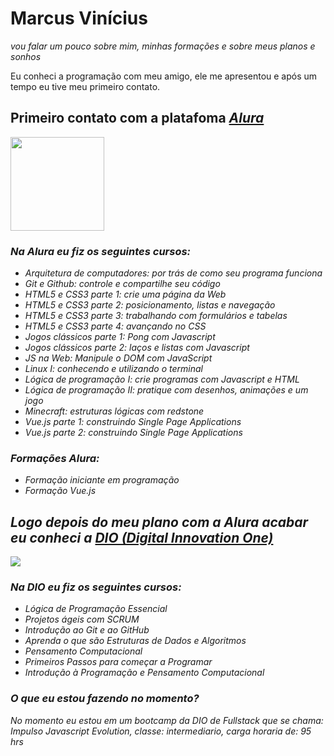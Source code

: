 # Marcus Vinícius
<em><p>vou falar um pouco sobre mim, minhas formações e sobre meus planos e sonhos</p></em>
<p>Eu conheci a programação com meu amigo, ele me apresentou e após um tempo eu tive meu primeiro contato.</p>


<p><strong><h2>Primeiro contato com a platafoma <em><a href="https://www.alura.com.br/">Alura</a></h2><em></strong></p>
<img src="https://www.alura.com.br/assets/img/alura-logo-white.1647533642.svg" heigth="150" width="150">
  <p><h3>Na Alura eu fiz os seguintes cursos:</h3></p>
<ul>
  <li>Arquitetura de computadores: por trás de como seu programa funciona</li>
  <li>Git e Github: controle e compartilhe seu código</li>
  <li>HTML5 e CSS3 parte 1: crie uma página da Web</li>
  <li>HTML5 e CSS3 parte 2: posicionamento, listas e navegação</li>
  <li>HTML5 e CSS3 parte 3: trabalhando com formulários e tabelas</li>
  <li>HTML5 e CSS3 parte 4: avançando no CSS</li>
  <li>Jogos clássicos parte 1: Pong com Javascript</li>
  <li>Jogos clássicos parte 2: laços e listas com Javascript</li>
  <li>JS na Web: Manipule o DOM com JavaScript</li>
  <li>Linux I: conhecendo e utilizando o terminal</li>
  <li>Lógica de programação I: crie programas com Javascript e HTML</li>
  <li>Lógica de programação II: pratique com desenhos, animações e um jogo</li>
  <li>Minecraft: estruturas lógicas com redstone</li>
  <li>Vue.js parte 1: construindo Single Page Applications</li>
  <li>Vue.js parte 2: construindo Single Page Applications</li>
</ul>
 <p><h3>Formações Alura:</h3></p>
<ul>
  <li>Formação iniciante em programação</li>
  <li>Formação Vue.js</li>
</ul>
<p><strong><h2>Logo depois do meu plano com a Alura acabar eu conheci a <em><a href="https://www.dio.me/">DIO (Digital Innovation One)</a></h2><em></strong></p>
<img src="https://imgs.search.brave.com/cMJ3GjcN3kidwn9rb1Dx0xhmqfJstRhjmHIbMCkLULo/rs:fit:711:225:1/g:ce/aHR0cHM6Ly90c2Ux/Lm1tLmJpbmcubmV0/L3RoP2lkPU9JUC5M/bnZWRDAtOEJzZ2Yz/eWJYd0c1ZmFnSGFF/OCZwaWQ9QXBp">
  <p><h3>Na DIO eu fiz os seguintes cursos:</h3></p>
<ul>
  <li>Lógica de Programação Essencial</li>
  <li>Projetos ágeis com SCRUM</li>
  <li>Introdução ao Git e ao GitHub</li>
  <li>Aprenda o que são Estruturas de Dados e Algoritmos</li>
  <li>Pensamento Computacional</li>
  <li>Primeiros Passos para começar a Programar</li>
  <li>Introdução à Programação e Pensamento Computacional</li>
</ul>
<p><h3>O que eu estou fazendo no momento?</h3></p>
<p>No momento eu estou em um bootcamp da DIO de Fullstack que se chama: Impulso Javascript Evolution, classe: intermediario, carga horaria de:  95 hrs</p>